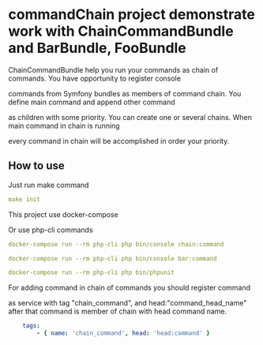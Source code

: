 # commandChain project demonstrate work with ChainCommandBundle and BarBundle, FooBundle

ChainCommandBundle help you run your commands as chain of commands. You have opportunity to register console

commands from Symfony bundles as members of command chain. You define main command and append other command

as children with some priority. You can create one or several chains. When main command in chain is running

every command in chain will be accomplished in order your priority.


How to use
-------------------------

Just run make command

```yml
make init
```

This project use docker-compose

Or use php-cli commands 
```yml
docker-compose run --rm php-cli php bin/console chain:command 
```
```yml
docker-compose run --rm php-cli php bin/console bar:command 
```
```yml
docker-compose run --rm php-cli php bin/phpunit  
```



For adding command in chain of commands you should register command

as service with tag "chain_command", and head:"command_head_name" after that command is member of chain with head command name.

```yml
    tags:
        - { name: 'chain_command', head: 'head:command' }
```
